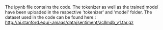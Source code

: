 The ipynb file contains the code. The tokenizer as well as the trained model have been uploaded in the respective 'tokenizer' and 'model' folder.
The dataset used in the code can be found here : http://ai.stanford.edu/~amaas/data/sentiment/aclImdb_v1.tar.gz
